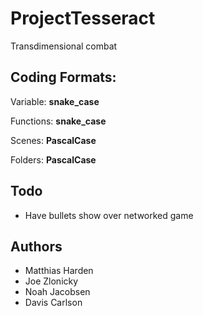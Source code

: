 # ProjectTesseract
Transdimensional combat

## Coding Formats:

Variable: **snake_case**

Functions: **snake_case**

Scenes: **PascalCase**

Folders: **PascalCase**


## Todo

- Have bullets show over networked game

## Authors
- Matthias Harden
- Joe Zlonicky
- Noah Jacobsen
- Davis Carlson
